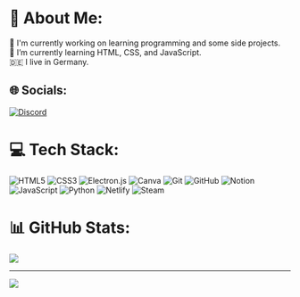 # 💫 About Me:
🔭 I'm currently working on learning programming and some side projects.<br>
🌱 I’m currently learning HTML, CSS, and JavaScript.<br>
🇩🇪 I live in Germany.


## 🌐 Socials:
[![Discord](https://img.shields.io/badge/Discord-%237289DA.svg?logo=discord&logoColor=white)](https://discord.com/users/eineroderkeiner)

# 💻 Tech Stack:
![HTML5](https://img.shields.io/badge/html5-%23E34F26.svg?style=for-the-badge&logo=html5&logoColor=white) ![CSS3](https://img.shields.io/badge/css3-%231572B6.svg?style=for-the-badge&logo=css3&logoColor=white) ![Electron.js](https://img.shields.io/badge/Electron-191970?style=for-the-badge&logo=Electron&logoColor=white) ![Canva](https://img.shields.io/badge/Canva-%2300C4CC.svg?style=for-the-badge&logo=Canva&logoColor=white) ![Git](https://img.shields.io/badge/git-%23F05033.svg?style=for-the-badge&logo=git&logoColor=white) ![GitHub](https://img.shields.io/badge/github-%23121011.svg?style=for-the-badge&logo=github&logoColor=white) ![Notion](https://img.shields.io/badge/Notion-%23000000.svg?style=for-the-badge&logo=notion&logoColor=white) ![JavaScript](https://img.shields.io/badge/javascript-%23323330.svg?style=for-the-badge&logo=javascript&logoColor=%23F7DF1E) ![Python](https://img.shields.io/badge/python-3670A0?style=for-the-badge&logo=python&logoColor=ffdd54) ![Netlify](https://img.shields.io/badge/netlify-%23000000.svg?style=for-the-badge&logo=netlify&logoColor=#00C7B7) ![Steam](https://img.shields.io/badge/steam-%23000000.svg?style=for-the-badge&logo=steam&logoColor=white)

# 📊 GitHub Stats:
<!-- ![](https://github-readme-stats.vercel.app/api?username=lutz-stu&theme=dark&hide_border=false&include_all_commits=true&count_private=true)<br/>
![](https://github-readme-streak-stats.herokuapp.com/?user=lutz-stu&theme=dark&hide_border=false)<br/> -->
![](https://github-readme-stats.vercel.app/api/top-langs/?username=lutz-stu&theme=dark&hide_border=false&include_all_commits=true&count_private=true&layout=compact)

---
[![](https://visitcount.itsvg.in/api?id=lutz-stu&icon=0&color=0)](https://visitcount.itsvg.in)

<!-- Proudly created with GPRM ( https://gprm.itsvg.in ) -->
